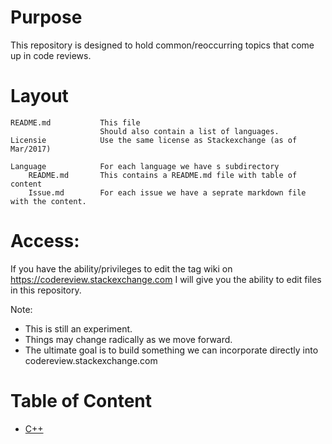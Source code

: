 # Purpose
This repository is designed to hold common/reoccurring topics that come up in code reviews.

# Layout
    README.md           This file
                        Should also contain a list of languages.
    Licensie            Use the same license as Stackexchange (as of Mar/2017)
                        
    Language            For each language we have s subdirectory
        README.md       This contains a README.md file with table of content
        Issue.md        For each issue we have a seprate markdown file with the content.


# Access:
If you have the ability/privileges to edit the tag wiki on https://codereview.stackexchange.com I will give you the ability to edit files in this repository.

Note:
* This is still an experiment.  
* Things may change radically as we move forward.
* The ultimate goal is to build something we can incorporate directly into codereview.stackexchange.com

# Table of Content

* [C++](C++/README.md)
